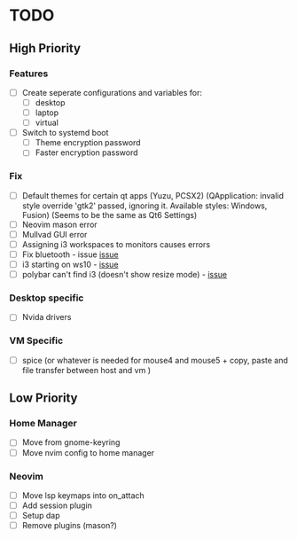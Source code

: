 # TODO

## High Priority

### Features

- [ ] Create seperate configurations and variables for:
  - [ ] desktop
  - [ ] laptop
  - [ ] virtual
- [ ] Switch to systemd boot
  - [ ] Theme encryption password
  - [ ] Faster encryption password

### Fix

- [ ] Default themes for certain qt apps (Yuzu, PCSX2) (QApplication: invalid style override 'gtk2' passed, ignoring it. Available styles: Windows, Fusion) (Seems to be the same as Qt6 Settings)
- [ ] Neovim mason error
- [ ] Mullvad GUI error
- [ ] Assigning i3 workspaces to monitors causes errors
- [ ] Fix bluetooth - issue [issue](https://github.com/NixOS/nixpkgs/issues/170573)
- [ ] i3 starting on ws10 - [issue](https://github.com/nix-community/home-manager/issues/695)
- [ ] polybar can't find i3 (doesn't show resize mode) - [issue](https://github.com/nix-community/home-manager/issues/213)

### Desktop specific

- [ ] Nvida drivers

### VM Specific

- [ ] spice (or whatever is needed for mouse4 and mouse5 + copy, paste and file transfer between host and vm )

## Low Priority

### Home Manager

- [ ] Move from gnome-keyring
- [ ] Move nvim config to home manager

### Neovim

- [ ] Move lsp keymaps into on_attach
- [ ] Add session plugin
- [ ] Setup dap
- [ ] Remove plugins (mason?)
